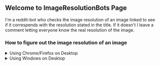 ## Welcome to ImageResolutionBots Page

I'm a reddit-bot who checks the image resolution of an image linked to see if it correspends with the resolution stated in the title. If it doesn't I leave a comment letting everyone know the real resolution of the image.

### How to figure out the image resolution of an image

<details><summary>Using Chrome/Firefox on Desktop</summary>
<p>

1. Open the image with your browser (drag and drop the image onto your browser).

2. Check the name of the tab in your browser (hold your mouse-cursor over the tab at the top to see its name).

</p>
</details>
<details><summary>Using Windows on Desktop</summary>
<p>

1. Locate the image with explorer.

2. Right-click on the image and choose "Properties".

3. Go to the "Details" tab at the top, and then find the field "Property".

</p>
</details>
